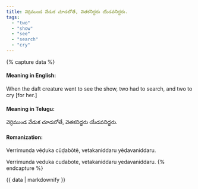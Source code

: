 ```yaml
---
title: వెర్రిముండ వేడుక చూడబోతే, వెతకనిద్దరు యేడవనిద్దరు.
tags:
  - "two"
  - "show"
  - "see"
  - "search"
  - "cry"
---
```


{% capture data %}
#### Meaning in English:
When the daft creature went to see the show, two had to search, and two to cry [for her.]

#### Meaning in Telugu:
వెర్రిముండ వేడుక చూడబోతే, వెతకనిద్దరు యేడవనిద్దరు.

#### Romanization:
Verrimuṇḍa vēḍuka cūḍabōtē, vetakaniddaru yēḍavaniddaru.

Verrimunda veduka cudabote, vetakaniddaru yedavaniddaru.
{% endcapture %}

{{ data | markdownify }}

